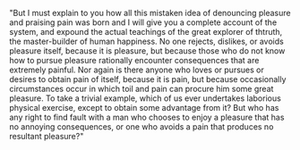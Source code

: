 "But I must explain to you how all this mistaken idea of denouncing pleasure and praising pain was born and I
will give you a complete account of the system, and expound the actual teachings of the great explorer of thtruth,
the master-builder of human happiness. No one rejects, dislikes, or avoids pleasure itself, because it is pleasure,
but because those who do not know how to pursue pleasure rationally encounter consequences that are extremely
painful. Nor again is there anyone who loves or pursues or desires to obtain pain of itself, because it is pain,
but because occasionally circumstances occur in which toil and pain can procure him some great pleasure. To take
a trivial example, which of us ever undertakes laborious physical exercise, except to obtain some advantage
from it? But who has any right to find fault with a man who chooses to enjoy a pleasure that has no
annoying consequences, or one who avoids a pain that produces no resultant pleasure?"